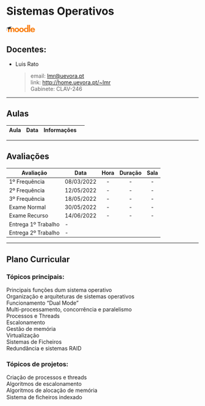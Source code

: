 # Sistemas Operativos
[ <img width="75px" src="https://github.com/GBarradas/GBarradas/blob/main/img/moodle.png?raw=true">](https://www.moodle.uevora.pt/2122/)
## Docentes:
- Luis Rato
  > email: lmr@uevora.pt  
    link: http://home.uevora.pt/~lmr  
    Gabinete: CLAV-246


---  
## Aulas 

|Aula                   |Data   |Informações|                        |
|-----------------------|-------|-----------|------------------------|

---
## Avaliações  

|Avaliação    |Data      |Hora |Duração|Sala    |
|-------------|----------|:---:|:-----:|:------:| 
|1º Frequência|08/03/2022|-|-    |-|
|2º Frequência|12/05/2022|-|-    |-|
|3º Frequência|18/05/2022|-|-    |-|
|Exame Normal |30/05/2022|-|-    |-|
|Exame Recurso|14/06/2022|-|-    |-|
|Entrega 1º Trabalho|-|
|Entrega 2º Trabalho|-|  

--- 
## Plano Curricular
### Tópicos principais:  
Principais funções dum sistema operativo  
Organização e arquiteturas de sistemas operativos  
Funcionamento “Dual Mode”  
Multi-processamento, concorrência e paralelismo  
Processos e Threads  
Escalonamento  
Gestão de memória  
Virtualização  
Sistemas de Ficheiros  
Redundância e sistemas RAID  
### Tópicos de projetos:  
Criação de processos e threads  
Algoritmos de escalonamento  
Algoritmos de alocação de memória  
Sistema de ﬁcheiros indexado